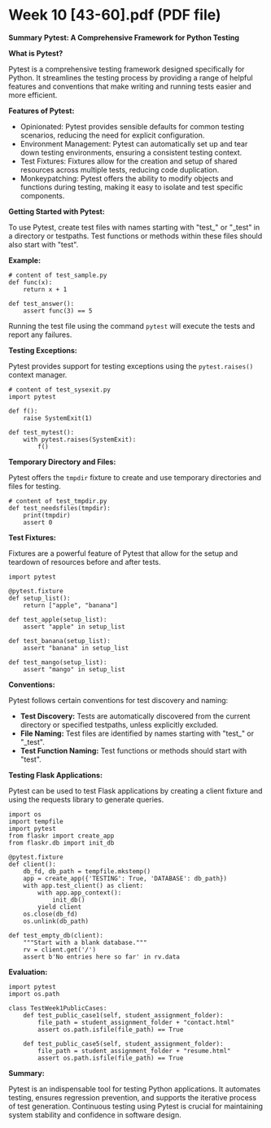 # Week 10 [43-60].pdf (PDF file)
**Summary**
**Pytest: A Comprehensive Framework for Python Testing**

**What is Pytest?**

Pytest is a comprehensive testing framework designed specifically for Python. It streamlines the testing process by providing a range of helpful features and conventions that make writing and running tests easier and more efficient.

**Features of Pytest:**

* Opinionated: Pytest provides sensible defaults for common testing scenarios, reducing the need for explicit configuration.
* Environment Management: Pytest can automatically set up and tear down testing environments, ensuring a consistent testing context.
* Test Fixtures: Fixtures allow for the creation and setup of shared resources across multiple tests, reducing code duplication.
* Monkeypatching: Pytest offers the ability to modify objects and functions during testing, making it easy to isolate and test specific components.

**Getting Started with Pytest:**

To use Pytest, create test files with names starting with "test_" or "_test" in a directory or testpaths. Test functions or methods within these files should also start with "test".

**Example:**

```
# content of test_sample.py
def func(x):
    return x + 1

def test_answer():
    assert func(3) == 5
```

Running the test file using the command `pytest` will execute the tests and report any failures.

**Testing Exceptions:**

Pytest provides support for testing exceptions using the `pytest.raises()` context manager.

```
# content of test_sysexit.py
import pytest

def f():
    raise SystemExit(1)

def test_mytest():
    with pytest.raises(SystemExit):
        f()
```

**Temporary Directory and Files:**

Pytest offers the `tmpdir` fixture to create and use temporary directories and files for testing.

```
# content of test_tmpdir.py
def test_needsfiles(tmpdir):
    print(tmpdir)
    assert 0
```

**Test Fixtures:**

Fixtures are a powerful feature of Pytest that allow for the setup and teardown of resources before and after tests.

```
import pytest

@pytest.fixture
def setup_list():
    return ["apple", "banana"]

def test_apple(setup_list):
    assert "apple" in setup_list

def test_banana(setup_list):
    assert "banana" in setup_list

def test_mango(setup_list):
    assert "mango" in setup_list
```

**Conventions:**

Pytest follows certain conventions for test discovery and naming:

* **Test Discovery:** Tests are automatically discovered from the current directory or specified testpaths, unless explicitly excluded.
* **File Naming:** Test files are identified by names starting with "test_" or "_test".
* **Test Function Naming:** Test functions or methods should start with "test".

**Testing Flask Applications:**

Pytest can be used to test Flask applications by creating a client fixture and using the requests library to generate queries.

```
import os
import tempfile
import pytest
from flaskr import create_app
from flaskr.db import init_db

@pytest.fixture
def client():
    db_fd, db_path = tempfile.mkstemp()
    app = create_app({'TESTING': True, 'DATABASE': db_path})
    with app.test_client() as client:
        with app.app_context():
            init_db()
        yield client
    os.close(db_fd)
    os.unlink(db_path)

def test_empty_db(client):
    """Start with a blank database."""
    rv = client.get('/')
    assert b'No entries here so far' in rv.data
```

**Evaluation:**

```
import pytest
import os.path

class TestWeek1PublicCases:
    def test_public_case1(self, student_assignment_folder):
        file_path = student_assignment_folder + "contact.html"
        assert os.path.isfile(file_path) == True

    def test_public_case5(self, student_assignment_folder):
        file_path = student_assignment_folder + "resume.html"
        assert os.path.isfile(file_path) == True
```

**Summary:**

Pytest is an indispensable tool for testing Python applications. It automates testing, ensures regression prevention, and supports the iterative process of test generation. Continuous testing using Pytest is crucial for maintaining system stability and confidence in software design.
